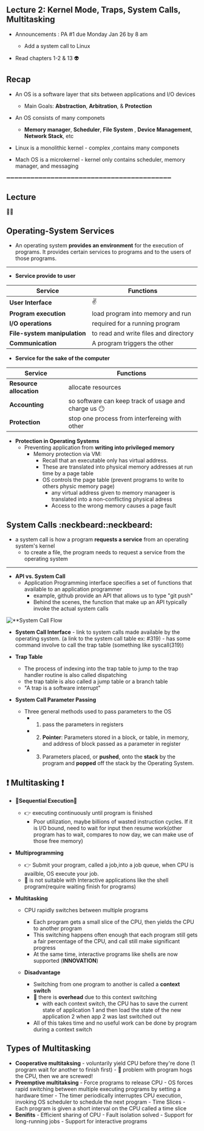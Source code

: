 
Lecture 2: Kernel Mode, Traps, System Calls, Multitasking
----------------------------------------------------------

* Announcements : PA #1 due Monday Jan 26  by 8 am
    - Add a system call to Linux
    
* Read chapters 1-2 & 13
:alien:


Recap
------
* An OS is a software layer that sits between applications and I/O devices
  - Main Goals: **Abstraction**, **Arbitration**, & **Protection**

* An OS consists of many componets
  - **Memory manager**, **Scheduler**, **File System** , **Device Management**, **Network Stack**, etc
  
* Linux is a monolithic kernel - complex ,contains many componets

* Mach OS is a microkernel - kernel only contains scheduler, memory manager, and messaging

:heavy_minus_sign::heavy_minus_sign::heavy_minus_sign::heavy_minus_sign::heavy_minus_sign::heavy_minus_sign::heavy_minus_sign::heavy_minus_sign::heavy_minus_sign::heavy_minus_sign::heavy_minus_sign::heavy_minus_sign::heavy_minus_sign::heavy_minus_sign::heavy_minus_sign::heavy_minus_sign::heavy_minus_sign::heavy_minus_sign::heavy_minus_sign::heavy_minus_sign::heavy_minus_sign::heavy_minus_sign::heavy_minus_sign::heavy_minus_sign::heavy_minus_sign::heavy_minus_sign::heavy_minus_sign::heavy_minus_sign::heavy_minus_sign::heavy_minus_sign::heavy_minus_sign::heavy_minus_sign::heavy_minus_sign::heavy_minus_sign::heavy_minus_sign::heavy_minus_sign::heavy_minus_sign::heavy_minus_sign::heavy_minus_sign::heavy_minus_sign::heavy_minus_sign:


Lecture
--------
:facepunch::facepunch:

Operating-System Services
--------------------------
* An operating system **provides an environment** for the execution of programs.
It provides certain services to programs and to the users of those programs.

******************************************************************************

* **Service provide to user**

|Service|Functions|
|-------|---------|
| **User Interface** |:v:|
| **Program execution** | load program into memory and run|
|**I/O operations**|required for a running program|
|**File-system manipulation**|to read and write files and directory|
|**Communication**| A program triggers the other|

* **Service for the sake of the computer**

|Service|Functions|
|-------|---------|
|**Resource allocation**| allocate resources|
|**Accounting**| so software can keep track of usage and charge us :no_mouth:|
|**Protection**| stop one process from interfereing with other|



* **Protection in Operating Systems**
    * Preventing application from **writing into privileged memory**
        - Memory protection via VM: 
           - Recall that an executable only has virtual address.
           - These are translated into physical memory addresses at run time by a page table
           - OS controls the page table (prevent programs to write to others physic memory page)
                - any virtual address given to memory manageer is translated into a non-conflicting physical adress
                - Access to the wrong memory causes a page fault



System Calls :neckbeard::neckbeard:
--------------------------------
   * a system call is how a program **requests a service** from an operating system's kernel
        - to create a file, the program needs to request a service from the operating system

******************************************************************************

   * **API vs. System Call**
        - Application Programming interface specifies a set of functions that available to an application programmer
            - example, github provide an API that allows us to type "git push" 
            - Behind the scenes, the function that make up an API typically invoke the actual system calls

    
![**System Call Flow](http://www.cs.iit.edu/~cs561/cs450/syscalls/2.jpg)

* **System Call Interface**
        - link to system calls made available by the operating system. (a link to the system call table ex: #319)
        - has some command involve to call the trap table (something like syscall(319))

* **Trap Table**
    - The process of indexing into the trap table to jump to the trap handler routine is also called dispatching
    - the trap table is also called a jump table or a branch table
    - "A trap is a software interrupt"

* **System Call Parameter Passing**
    - Three general methods used to pass parameters to the OS
        - 1. pass the parameters in registers
        - 2. **Pointer**: Parameters stored in a block, or table, in memory, and address of block passed as a parameter in register
        - 3. Parameters placed, or **pushed**, onto the **stack** by the program and **popped** off the stack by the Operating System.


:exclamation: Multitasking :exclamation:
------------------------------------

* :no_entry_sign:**Sequential Execution**:no_entry_sign:
    - :point_right: executing continuously until program is finished
        - Poor utilization, maybe billions of wasted instruction cycles. If it is I/O bound, need to wait for input then resume work(other program has to wait, compares to now day, we can make use of those free memory)

* **Multiprogramming** 
    -  :point_right: Submit your program, called a job,into a job queue, when CPU is availble, OS execute your job.
     - :no_entry_sign: is not suitable with Interactive applications like the shell program(require waiting finish for programs)


* **Multitasking**
    - CPU rapidly switches between multiple programs
        - Each program gets a small slice of the CPU, then yields the CPU to another program
        - This switching happens often enough that each program still gets a fair percentage of the CPU, and call still make significant progress
        - At the same time, interactive programs like shells are now supported (**INNOVATION**)

    - **Disadvantage**
        - Switching from one program to another is called a **context switch**
        - :no_entry_sign: there is **overhead** due to this context switching
            - with each context switch, the CPU has to save the current state of application 1 and then load the state of the new application 2 when app 2 was last switched out
        - All of this takes time and no useful work can be done by program during a context switch


Types of Multitasking
-------------------------
- **Cooperative multitaksing**
            - voluntarily yield CPU before they're done (1 program wait for another to finish first)
            - :no_entry_sign: problem with program hogs the CPU, then we are screwed!
- **Preemptive multitaksing**
            - Force programs to release CPU 
            - OS forces rapid switching between multiple executing programs by setting a hardware timer
            - The timer periodically interruptes CPU execution, invoking OS scheduler to schedule the next program
            - Time Slices
                - Each program is given a short interval on the CPU called a time slice
- **Benifits**
                - Efficient sharing of CPU
                - Fault isolation solved
                - Support for long-running jobs
                - Support for interactive programs
